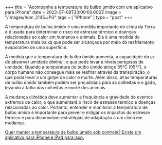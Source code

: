 +++
title = "Acompanhe a temperatura de bulbo úmido com um aplicativo para iPhone"
date = 2023-07-08T23:00:00.000Z
image = "/images/hum_2145.JPG"
tags = [ "iPhone" ]
type = "post"
+++

A temperatura de bulbo úmido é uma medida importante do clima da Terra e é usada para determinar o risco de estresse térmico e doenças relacionadas ao calor em humanos e animais. Ela é uma medida da temperatura mais baixa que pode ser alcançada por meio do resfriamento evaporativo de uma superfície.

À medida que a temperatura de bulbo úmido aumenta, a capacidade do ar de absorver umidade diminui, o que pode levar a níveis perigosos de umidade. Quando a temperatura de bulbo úmido atinge 35°C (95°F), o corpo humano não consegue mais se resfriar através da transpiração, o que pode levar a um golpe de calor e morte. Além disso, altas temperaturas de bulbo úmido também podem ser prejudiciais para as colheitas e o gado, levando à falha das colheitas e morte dos animais.

A mudança climática deve aumentar a frequência e gravidade de eventos extremos de calor, o que aumentará o risco de estresse térmico e doenças relacionadas ao calor. Portanto, entender e monitorar a temperatura de bulbo úmido é importante para prever e mitigar os impactos do estresse térmico e para desenvolver estratégias de adaptação a um clima em mudança.

[Quer manter a temperatura de bulbo úmido sob controle?
Existe um aplicativo para iPhone e iPad para isso.](https://climacam.com)

